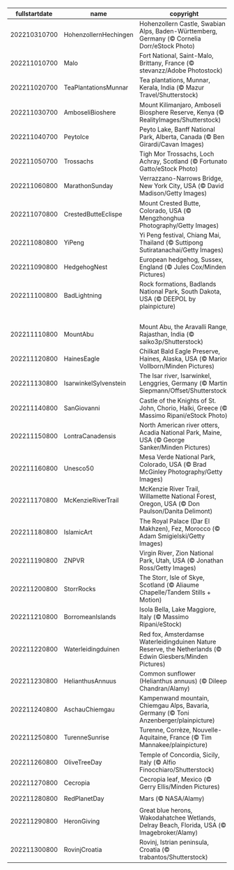 |fullstartdate|name|copyright|title|image|
|--|--|--|--|--|
202210310700|HohenzollernHechingen|Hohenzollern Castle, Swabian Alps, Baden-Württemberg, Germany (© Cornelia Dorr/eStock Photo)|Info|![](/en-AU/2022/11/202210310700HohenzollernHechingen.jpg)|
202211010700|Malo|Fort National, Saint-Malo, Brittany, France (© stevanzz/Adobe Photostock)|Info|![](/en-AU/2022/11/202211010700Malo.jpg)|
202211020700|TeaPlantationsMunnar|Tea plantations, Munnar, Kerala, India (© Mazur Travel/Shutterstock)|Info|![](/en-AU/2022/11/202211020700TeaPlantationsMunnar.jpg)|
202211030700|AmboseliBioshere|Mount Kilimanjaro, Amboseli Biosphere Reserve, Kenya (© RealityImages/Shutterstock)|Info|![](/en-AU/2022/11/202211030700AmboseliBioshere.jpg)|
202211040700|PeytoIce|Peyto Lake, Banff National Park, Alberta, Canada (© Ben Girardi/Cavan Images)|Info|![](/en-AU/2022/11/202211040700PeytoIce.jpg)|
202211050700|Trossachs|Tigh Mor Trossachs, Loch Achray, Scotland (© Fortunato Gatto/eStock Photo)|Info|![](/en-AU/2022/11/202211050700Trossachs.jpg)|
202211060800|MarathonSunday|Verrazzano-Narrows Bridge, New York City, USA (© David Madison/Getty Images)|Info|![](/en-AU/2022/11/202211060800MarathonSunday.jpg)|
202211070800|CrestedButteEclispe|Mount Crested Butte, Colorado, USA (© Mengzhonghua Photography/Getty Images)|Info|![](/en-AU/2022/11/202211070800CrestedButteEclispe.jpg)|
202211080800|YiPeng|Yi Peng festival, Chiang Mai, Thailand (© Suttipong Sutiratanachai/Getty Images)|Info|![](/en-AU/2022/11/202211080800YiPeng.jpg)|
202211090800|HedgehogNest|European hedgehog, Sussex, England (© Jules Cox/Minden Pictures)|Info|![](/en-AU/2022/11/202211090800HedgehogNest.jpg)|
202211100800|BadLightning|Rock formations, Badlands National Park, South Dakota, USA (© DEEPOL by plainpicture)|Info|![](/en-AU/2022/11/202211100800BadLightning.jpg)|
||||![](/en-AU/2022/11/.jpg)|
202211110800|MountAbu|Mount Abu, the Aravalli Range, Rajasthan, India (© saiko3p/Shutterstock)|Info|![](/en-AU/2022/11/202211110800MountAbu.jpg)|
202211120800|HainesEagle|Chilkat Bald Eagle Preserve, Haines, Alaska, USA (© Marion Vollborn/Minden Pictures)|Info|![](/en-AU/2022/11/202211120800HainesEagle.jpg)|
202211130800|IsarwinkelSylvenstein|The Isar river, Isarwinkel, Lenggries, Germany (© Martin Siepmann/Offset/Shutterstock)|Info|![](/en-AU/2022/11/202211130800IsarwinkelSylvenstein.jpg)|
202211140800|SanGiovanni|Castle of the Knights of St. John, Chorio, Halki, Greece (© Massimo Ripani/eStock Photo)|Info|![](/en-AU/2022/11/202211140800SanGiovanni.jpg)|
202211150800|LontraCanadensis|North American river otters, Acadia National Park, Maine, USA (© George Sanker/Minden Pictures)|Info|![](/en-AU/2022/11/202211150800LontraCanadensis.jpg)|
202211160800|Unesco50|Mesa Verde National Park, Colorado, USA  (© Brad McGinley Photography/Getty Images)|Info|![](/en-AU/2022/11/202211160800Unesco50.jpg)|
202211170800|McKenzieRiverTrail|McKenzie River Trail, Willamette National Forest, Oregon, USA (© Don Paulson/Danita Delimont)|Info|![](/en-AU/2022/11/202211170800McKenzieRiverTrail.jpg)|
202211180800|IslamicArt|The Royal Palace (Dar El Makhzen), Fez, Morocco (© Adam Smigielski/Getty Images)|Info|![](/en-AU/2022/11/202211180800IslamicArt.jpg)|
202211190800|ZNPVR|Virgin River, Zion National Park, Utah, USA (© Jonathan Ross/Getty Images)|Info|![](/en-AU/2022/11/202211190800ZNPVR.jpg)|
202211200800|StorrRocks|The Storr, Isle of Skye, Scotland (© Aliaume Chapelle/Tandem Stills + Motion)|Info|![](/en-AU/2022/11/202211200800StorrRocks.jpg)|
202211210800|BorromeanIslands|Isola Bella, Lake Maggiore, Italy (© Massimo Ripani/eStock)|Info|![](/en-AU/2022/11/202211210800BorromeanIslands.jpg)|
202211220800|Waterleidingduinen|Red fox, Amsterdamse Waterleidingduinen Nature Reserve, the Netherlands (© Edwin Giesbers/Minden Pictures)|Info|![](/en-AU/2022/11/202211220800Waterleidingduinen.jpg)|
202211230800|HelianthusAnnuus|Common sunflower (Helianthus annuus) (© Dileep Chandran/Alamy)|Info|![](/en-AU/2022/11/202211230800HelianthusAnnuus.jpg)|
202211240800|AschauChiemgau|Kampenwand mountain, Chiemgau Alps, Bavaria, Germany (© Toni Anzenberger/plainpicture)|Info|![](/en-AU/2022/11/202211240800AschauChiemgau.jpg)|
202211250800|TurenneSunrise|Turenne, Corrèze, Nouvelle-Aquitaine, France (© Tim Mannakee/plainpicture)|Info|![](/en-AU/2022/11/202211250800TurenneSunrise.jpg)|
202211260800|OliveTreeDay|Temple of Concordia, Sicily, Italy (© Alfio Finocchiaro/Shutterstock)|Info|![](/en-AU/2022/11/202211260800OliveTreeDay.jpg)|
202211270800|Cecropia|Cecropia leaf, Mexico (© Gerry Ellis/Minden Pictures)|Info|![](/en-AU/2022/11/202211270800Cecropia.jpg)|
202211280800|RedPlanetDay|Mars (© NASA/Alamy)|Info|![](/en-AU/2022/11/202211280800RedPlanetDay.jpg)|
202211290800|HeronGiving|Great blue herons, Wakodahatchee Wetlands, Delray Beach, Florida, USA (© Imagebroker/Alamy)|Info|![](/en-AU/2022/11/202211290800HeronGiving.jpg)|
202211300800|RovinjCroatia|Rovinj, Istrian peninsula, Croatia (© trabantos/Shutterstock)|Info|![](/en-AU/2022/11/202211300800RovinjCroatia.jpg)|
